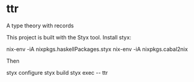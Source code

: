 # ttr
A type theory with records

This project is built with the Styx tool. Install styx:

nix-env -iA nixpkgs.haskellPackages.styx
nix-env -iA nixpkgs.cabal2nix

Then

styx configure
styx build
styx exec -- ttr <arguments>

